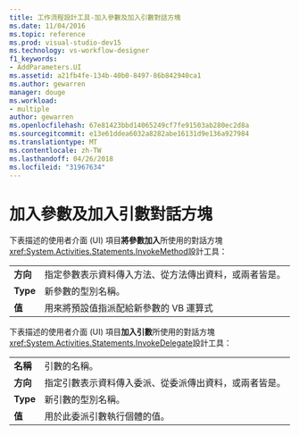 ```yaml
---
title: 工作流程設計工具-加入參數及加入引數對話方塊
ms.date: 11/04/2016
ms.topic: reference
ms.prod: visual-studio-dev15
ms.technology: vs-workflow-designer
f1_keywords:
- AddParameters.UI
ms.assetid: a21fb4fe-134b-40b0-8497-86b842940ca1
ms.author: gewarren
manager: douge
ms.workload:
- multiple
author: gewarren
ms.openlocfilehash: 67e81423bbd14065249cf7fe91503ab280ec2d8a
ms.sourcegitcommit: e13e61ddea6032a8282abe16131d9e136a927984
ms.translationtype: MT
ms.contentlocale: zh-TW
ms.lasthandoff: 04/26/2018
ms.locfileid: "31967634"
---
```

# <a name="add-parameters-and-add-arguments-dialog-boxes"></a>加入參數及加入引數對話方塊

下表描述的使用者介面 (UI) 項目**將參數加入**所使用的對話方塊<xref:System.Activities.Statements.InvokeMethod>設計工具：

|||
|-|-|
|**方向**|指定參數表示資料傳入方法、從方法傳出資料，或兩者皆是。|
|**Type**|新參數的型別名稱。|
|**值**|用來將預設值指派配給新參數的 VB 運算式|

下表描述的使用者介面 (UI) 項目**加入引數**所使用的對話方塊<xref:System.Activities.Statements.InvokeDelegate>設計工具：

|||
|-|-|
|**名稱**|引數的名稱。|
|**方向**|指定引數表示資料傳入委派、從委派傳出資料，或兩者皆是。|
|**Type**|新引數的型別名稱。|
|**值**|用於此委派引數執行個體的值。|